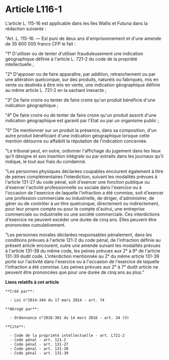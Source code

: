 # Article L116-1

L'article L. 115-16 est applicable dans les îles Wallis et Futuna dans la rédaction suivante : 

"Art. L. 115-16. ― Est puni de deux ans d'emprisonnement et d'une amende de 35 800 000 francs CFP le fait : 

"1° D'utiliser ou de tenter d'utiliser frauduleusement une indication géographique définie à l'article L. 721-2 du code de la
propriété intellectuelle ; 

"2° D'apposer ou de faire apparaître, par addition, retranchement ou par une altération quelconque, sur des produits,
naturels ou fabriqués, mis en vente ou destinés à être mis en vente, une indication géographique définie au même article L.
721-2 en la sachant inexacte ; 

"3° De faire croire ou tenter de faire croire qu'un produit bénéficie d'une indication géographique ; 

"4° De faire croire ou de tenter de faire croire qu'un produit assorti d'une indication géographique est garanti par l'Etat
ou par un organisme public ; 

"5° De mentionner sur un produit la présence, dans sa composition, d'un autre produit bénéficiant d'une indication
géographique lorsque cette mention détourne ou affaiblit la réputation de l'indication concernée. 

"Le tribunal peut, en outre, ordonner l'affichage du jugement dans les lieux qu'il désigne et son insertion intégrale ou par
extraits dans les journaux qu'il indique, le tout aux frais du condamné. 

"Les personnes physiques déclarées coupables encourent également à titre de peines complémentaires l'interdiction, suivant
les modalités prévues à l'article 131-27 du code pénal, soit d'exercer une fonction publique ou d'exercer l'activité
professionnelle ou sociale dans l'exercice ou à l'occasion de l'exercice de laquelle l'infraction a été commise, soit
d'exercer une profession commerciale ou industrielle, de diriger, d'administrer, de gérer ou de contrôler à un titre
quelconque, directement ou indirectement, pour leur propre compte ou pour le compte d'autrui, une entreprise commerciale ou
industrielle ou une société commerciale. Ces interdictions d'exercice ne peuvent excéder une durée de cinq ans. Elles peuvent
être prononcées cumulativement. 

"Les personnes morales déclarées responsables pénalement, dans les conditions prévues à l'article 121-2 du code pénal, de
l'infraction définie au présent article encourent, outre une amende suivant les modalités prévues à l'article 131-38 du même
code, les peines prévues aux 2° à 9° de l'article 131-39 dudit code. L'interdiction mentionnée au 2° du même article 131-39
porte sur l'activité dans l'exercice ou à l'occasion de l'exercice de laquelle l'infraction a été commise. Les peines prévues
aux 2° à 7° dudit article ne peuvent être prononcées que pour une durée de cinq ans au plus.”

**Liens relatifs à cet article**

	**Créé par**:

	  - Loi n°2014-344 du 17 mars 2014 - art. 74

	**Abrogé par**:

	  - Ordonnance n°2016-301 du 14 mars 2016 - art. 34 (V)

	**Cite**:

	  - Code de la propriété intellectuelle - art. L721-2
	  - Code pénal - art. 121-2
	  - Code pénal - art. 131-27
	  - Code pénal - art. 131-38
	  - Code pénal - art. 131-39
